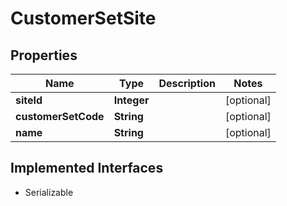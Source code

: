 

# CustomerSetSite


## Properties

| Name | Type | Description | Notes |
|------------ | ------------- | ------------- | -------------|
|**siteId** | **Integer** |  |  [optional] |
|**customerSetCode** | **String** |  |  [optional] |
|**name** | **String** |  |  [optional] |


## Implemented Interfaces

* Serializable


